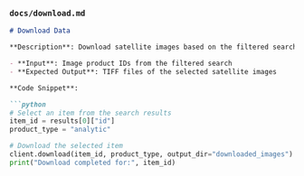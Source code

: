 
### `docs/download.md`

```markdown
# Download Data

**Description**: Download satellite images based on the filtered search results. Each image is available in a format suitable for geospatial analysis (e.g., TIFF).

- **Input**: Image product IDs from the filtered search
- **Expected Output**: TIFF files of the selected satellite images

**Code Snippet**:

```python
# Select an item from the search results
item_id = results[0]["id"]
product_type = "analytic"

# Download the selected item
client.download(item_id, product_type, output_dir="downloaded_images")
print("Download completed for:", item_id)
